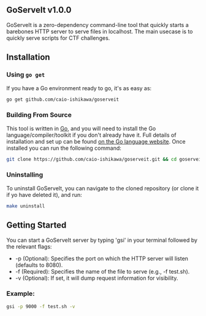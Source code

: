 GoServeIt v1.0.0
----------------
GoServeIt is a zero-dependency command-line tool that quickly starts a barebones HTTP server to serve files in localhost. The main usecase is to quickly serve scripts for CTF challenges. 

Installation
---------------
### Using ```go get```
If you have a Go environment ready to go, it's as easy as:

```sh
go get github.com/caio-ishikawa/goserveit
```

### Building From Source
This tool is written in [Go](https://golang.org/), and you will need to install the Go language/compiler/toolkit if you don't already have it. Full details of installation and set up can be found [on the Go language website](https://golang.org/doc/install). Once installed you can run the following command:

```sh
git clone https://github.com/caio-ishikawa/goserveit.git && cd goserveit && make install
```

### Uninstalling
To uninstall GoServeIt, you can navigate to the cloned repository (or clone it if yo have deleted it), and run:

```sh
make uninstall
```

Getting Started
---------------
You can start a GoServeIt server by typing 'gsi' in your terminal followed by the relevant flags:
- -p (Optional): Specifies the port on which the HTTP server will listen (defaults to 8080).
- -f (Required): Specifies the name of the file to serve (e.g., -f test.sh).
- -v (Optional): If set, it will dump request information for visibility.

### Example:
```sh
gsi -p 9000 -f test.sh -v
```


